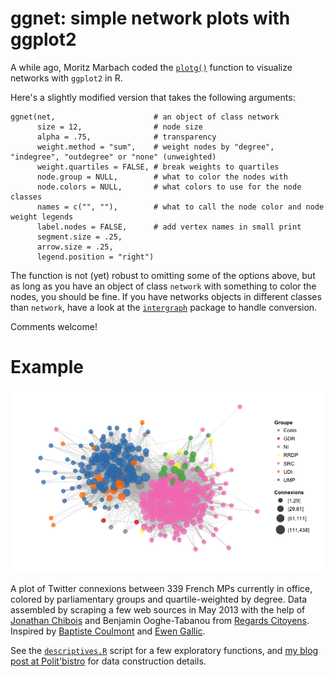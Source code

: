# ggnet: simple network plots with ggplot2

A while ago, Moritz Marbach coded the [`plotg()`][mm] function to visualize networks with `ggplot2` in R.

Here's a slightly modified version that takes the following arguments:

    ggnet(net,                      # an object of class network
          size = 12,                # node size
          alpha = .75,              # transparency
          weight.method = "sum",    # weight nodes by "degree", "indegree", "outdegree" or "none" (unweighted)
          weight.quartiles = FALSE, # break weights to quartiles
          node.group = NULL,        # what to color the nodes with
          node.colors = NULL,       # what colors to use for the node classes
          names = c("", ""),        # what to call the node color and node weight legends
          label.nodes = FALSE,      # add vertex names in small print
          segment.size = .25,       
          arrow.size = .25,         
          legend.position = "right")

[mm]: http://sumtxt.wordpress.com/2011/07/02/visualizing-networks-with-ggplot2-in-r/

The function is not (yet) robust to omitting some of the options above, but as long as you have an object of class `network` with something to color the nodes, you should be fine. If you have networks objects in different classes than `network`, have a look at the [`intergraph`][ig] package to handle conversion.

[ig]: http://intergraph.r-forge.r-project.org/

Comments welcome!

# Example

![French MPs on Twitter](example.png)

A plot of Twitter connexions between 339 French MPs currently in office, colored by parliamentary groups and quartile-weighted by degree. Data assembled by scraping a few web sources in May 2013 with the help of [Jonathan Chibois][jc] and Benjamin Ooghe-Tabanou from [Regards Citoyens][rc]. Inspired by [Baptiste Coulmont][bc] and [Ewen Gallic][eg].

[bc]: http://coulmont.com/index.php?s=d%C3%A9put%C3%A9s
[jc]: http://laspic.hypotheses.org/
[rc]: http://www.regardscitoyens.org/
[eg]: http://freakonometrics.blog.free.fr/index.php?post/Twitter-deputes

See the [`descriptives.R`][fn] script for a few exploratory functions, and [my blog post at Polit'bistro][pb] for data construction details.

[fn]: descriptives.R
[pb]: http://politbistro.hypotheses.org/1752
